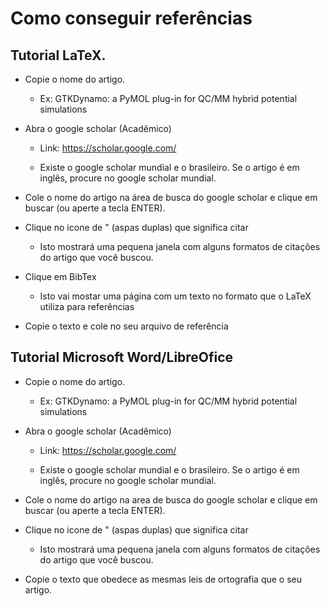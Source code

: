 # Como conseguir referências

## Tutorial LaTeX.

  - Copie o nome do artigo.
    - Ex: GTKDynamo: a PyMOL plug-in for QC/MM hybrid potential simulations
    
  - Abra o google scholar (Acadêmico)
    - Link: https://scholar.google.com/
    
    - Existe o google scholar mundial e o brasileiro. Se o artigo é em inglês, procure no google scholar mundial.
    
  - Cole o nome do artigo na área de busca do google scholar e clique em buscar (ou aperte a tecla ENTER).
  
  - Clique no icone de " (aspas duplas) que significa citar
    - Isto mostrará uma pequena janela com alguns formatos de citações do artigo que você buscou.
    
  - Clique em BibTex
    - Isto vai mostar uma página com um texto no formato que o LaTeX utiliza para referências
    
  - Copie o texto e cole no seu arquivo de referência

## Tutorial Microsoft Word/LibreOfice

  - Copie o nome do artigo.
    - Ex: GTKDynamo: a PyMOL plug-in for QC/MM hybrid potential simulations
    
  - Abra o google scholar (Acadêmico)
    - Link: https://scholar.google.com/
    
    - Existe o google scholar mundial e o brasileiro. Se o artigo é em inglês, procure no google scholar mundial.
    
  - Cole o nome do artigo na area de busca do google scholar e clique em buscar (ou aperte a tecla ENTER).
  
  - Clique no icone de " (aspas duplas) que significa citar
    - Isto mostrará uma pequena janela com alguns formatos de citações do artigo que você buscou.
    
  - Copie o texto que obedece as mesmas leis de ortografia que o seu artigo.

